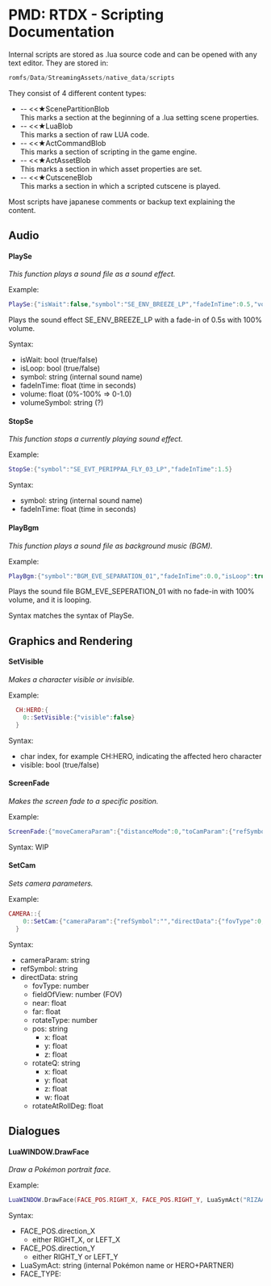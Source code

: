 # PMD: RTDX - Scripting Documentation

Internal scripts are stored as .lua source code and can be opened with any text editor. They are stored in:
```javascript
romfs/Data/StreamingAssets/native_data/scripts
```

They consist of 4 different content types:
- -- <<★ScenePartitionBlob  
 This marks a section at the beginning of a .lua setting scene properties.
- -- <<★LuaBlob  
 This marks a section of raw LUA code.
- -- <<★ActCommandBlob  
 This marks a section of scripting in the game engine.
- -- <<★ActAssetBlob  
 This marks a section in which asset properties are set.
- -- <<★CutsceneBlob  
 This marks a section in which a scripted cutscene is played.

Most scripts have japanese comments or backup text explaining the content.
## Audio
#### PlaySe
*This function plays a sound file as a sound effect.*

Example:
```lua
PlaySe:{"isWait":false,"symbol":"SE_ENV_BREEZE_LP","fadeInTime":0.5,"volume":1.0,"volumeSymbol":"DEFAULT"}
```
Plays the sound effect SE_ENV_BREEZE_LP with a fade-in of 0.5s with 100% volume.

Syntax:
- isWait: bool (true/false)
- isLoop: bool (true/false)
- symbol: string (internal sound name)
- fadeInTime: float (time in seconds)
- volume: float (0%-100% => 0-1.0)
- volumeSymbol: string (?)

#### StopSe
*This function stops a currently playing sound effect.*

Example:
```lua
StopSe:{"symbol":"SE_EVT_PERIPPAA_FLY_03_LP","fadeInTime":1.5}
```
Syntax:
- symbol: string (internal sound name)
- fadeInTime: float (time in seconds)

#### PlayBgm
*This function plays a sound file as background music (BGM).*

Example:
```lua
PlayBgm:{"symbol":"BGM_EVE_SEPARATION_01","fadeInTime":0.0,"isLoop":true,"channel":1,"volume":1.0,"volumeSymbol":"DEFAULT"}
```

Plays the sound file BGM_EVE_SEPERATION_01 with no fade-in with 100% volume, and it is looping.

Syntax matches the syntax of PlaySe.

## Graphics and Rendering

#### SetVisible
*Makes a character visible or invisible.*

Example:

```lua
  CH:HERO:{
    0::SetVisible:{"visible":false}
  }
```

Syntax:
- char index, for example CH:HERO, indicating the affected hero character
- visible: bool (true/false)

#### ScreenFade
*Makes the screen fade to a specific position.*

Example:

```lua
ScreenFade:{"moveCameraParam":{"distanceMode":0,"toCamParam":{"refSymbol":"","directData":{"fovType":105,"fieldOfView":60.0,"near":0.10000000149011612,"far":1000.0,"rotateType":100,"pos":{"x":0.0,"y":0.0,"z":0.0},"rotateQ":{"x":0.0,"y":0.0,"z":0.0,"w":0.0},"rotateAtPos":{"x":0.0,"y":0.0,"z":1.0},"rotateAtRollDeg":0.0}}},"isWait":true,"fadeMode":100,"fadeLayer":0,"fadeTime":0.5,"fadeTimeSymbol":"","fadeColorStart":{"r":0.0,"g":0.0,"b":0.0,"a":0.0},"fadeColorEnd":{"r":0.0,"g":0.0,"b":0.0,"a":0.0}}
```

Syntax: WIP

#### SetCam
*Sets camera parameters.*

Example:

```lua
CAMERA::{
    0::SetCam:{"cameraParam":{"refSymbol":"","directData":{"fovType":0,"fieldOfView":40.0,"near":0.10000000149011612,"far":1000.0,"rotateType":100,"pos":{"x":-36.47456359863281,"y":1.4158525466918946,"z":0.30426549911499026},"rotateQ":{"x":-0.014602495357394219,"y":0.9118948578834534,"z":-0.032567769289016727,"w":-0.40886905789375307},"rotateAtPos":{"x":0.0,"y":0.0,"z":1.0},"rotateAtRollDeg":0.0}}}
  }
```
Syntax:
- cameraParam: string
 - refSymbol: string
 - directData: string
   - fovType: number
   - fieldOfView: number (FOV)
   - near: float
   - far: float
   - rotateType: number
   - pos: string
     - x: float
	  - y: float
	  - z: float
	- rotateQ: string
	    - x: float
	    - y: float
	    - z: float
	    - w: float
	- rotateAtRollDeg: float

## Dialogues

#### LuaWINDOW.DrawFace
*Draw a Pokémon portrait face.*

Example:
```lua
LuaWINDOW.DrawFace(FACE_POS.RIGHT_X, FACE_POS.RIGHT_Y, LuaSymAct("RIZAADON"), FACE_TYPE.HAPPY)
```
Syntax:
- FACE_POS.direction_X 
  - either RIGHT_X, or LEFT_X
- FACE_POS.direction_Y
  - either RIGHT_Y or LEFT_Y 
- LuaSymAct: string (internal Pokémon name or HERO+PARTNER)
- FACE_TYPE: 

